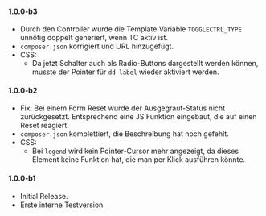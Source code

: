 #### 1.0.0-b3
* Durch den Controller wurde die Template Variable `TOGGLECTRL_TYPE` unnötig doppelt generiert, wenn TC aktiv ist.
* `composer.json` korrigiert und URL hinzugefügt.
* CSS:
  * Da jetzt Schalter auch als Radio-Buttons dargestellt werden können, musste der Pointer für `dd label` wieder aktiviert werden.

#### 1.0.0-b2
* Fix: Bei einem Form Reset wurde der Ausgegraut-Status nicht zurückgesetzt. Entsprechend eine JS Funktion eingebaut, die auf einen Reset reagiert.
* `composer.json` komplettiert, die Beschreibung hat noch gefehlt.
* CSS:
  * Bei `legend` wird kein Pointer-Cursor mehr angezeigt, da dieses Element keine Funktion hat, die man per Klick ausführen könnte.

#### 1.0.0-b1
* Initial Release.
* Erste interne Testversion.
